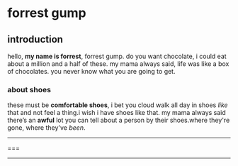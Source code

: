 #  forrest gump

## introduction
hello, **my name is forrest**, forrest gump. do you want chocolate, i could eat about a million and a half of these. my mama always said, life was like a box of chocolates. you never know what you are going to get.


### about shoes
these must be  **comfortable shoes**, i bet you cloud walk all day in shoes _like_ that and not feel a thing.i wish i have shoes like that. my mama always said there’s an __awful__ lot you can tell about a person by their shoes.where they're gone, where they've *been*.

---

===

* * *







